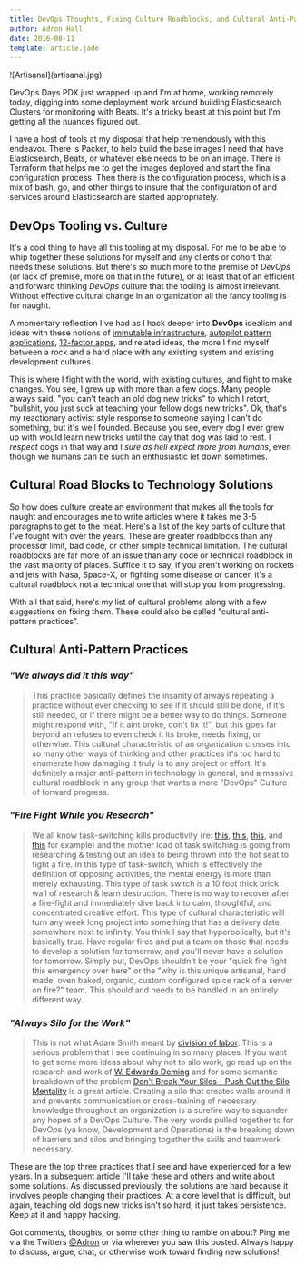 ```yaml
---
title: DevOps Thoughts, Fixing Culture Roadblocks, and Cultural Anti-Pattern Practices
author: Adron Hall
date: 2016-08-11
template: article.jade
---
```

<div class="image float-right">
    ![Artisanal](artisanal.jpg)
</div>

DevOps Days PDX just wrapped up and I'm at home, working remotely today, digging into some deployment work around building Elasticsearch Clusters for monitoring with Beats. It's a tricky beast at this point but I'm getting all the nuances figured out.

I have a host of tools at my disposal that help tremendously with this endeavor. There is Packer, to help build the base images I need that have Elasticsearch, Beats, or whatever else needs to be on an image. There is Terraform that helps me to get the images deployed and start the final configuration process. Then there is the configuration process, which is a mix of bash, go, and other things to insure that the configuration of and services around Elasticsearch are started appropriately.

<span class="more"></span>

## DevOps Tooling vs. Culture

It's a cool thing to have all this tooling at my disposal. For me to be able to whip together these solutions for myself and any clients or cohort that needs these solutions. But there's so much more to the premise of *DevOps* (or lack of premise, more on that in the future), or at least that of an efficient and forward thinking *DevOps* culture that the tooling is almost irrelevant. Without effective cultural change in an organization all the fancy tooling is for naught.

A momentary reflection I've had as I hack deeper into **DevOps** idealism and ideas with these notions of [immutable infrastructure](http://blog.adron.me/articles/immutable-infrastructure-some-reads-clarification-what-it-is/), [autopilot pattern applications](http://autopilotpattern.io/), [12-factor apps](http://12factor.net/), and related ideas, the more I find myself between a rock and a hard place with any existing system and existing development cultures.

This is where I fight with the world, with existing cultures, and fight to make changes. You see, I grew up with more than a few dogs. Many people always said, "you can't teach an old dog new tricks" to which I retort, "bullshit, you just suck at teaching your fellow dogs new tricks". Ok, that's my reactionary activist style response to someone saying I can't do something, but it's well founded. Because you see, every dog I ever grew up with would learn new tricks until the day that dog was laid to rest. I *respect* dogs in that way and I *sure as hell expect more from humans*, even though we humans can be such an enthusiastic let down sometimes.

## Cultural Road Blocks to Technology Solutions

So how does culture create an environment that makes all the tools for naught and encourages me to write articles where it takes me 3-5 paragraphs to get to the meat. Here's a list of the key parts of culture that I've fought with over the years. These are greater roadblocks than any processor limit, bad code, or other simple technical limitation. The cultural roadblocks are far more of an issue than any code or technical roadblock in the vast majority of places. Suffice it to say, if you aren't working on rockets and jets with Nasa, Space-X, or fighting some disease or cancer, it's a cultural roadblock not a technical one that will stop you from progressing.

With all that said, here's my list of cultural problems along with a few suggestions on fixing them. These could also be called "cultural anti-pattern practices".

## Cultural Anti-Pattern Practices

### *"We always did it this way"*
> This practice basically defines the insanity of always repeating a practice without ever checking to see if it should still be done, if it's still needed, or if there might be a better way to do things. Someone might respond with, "If it aint broke, don't fix it!", but this goes far beyond an refuses to even check it its broke, needs fixing, or otherwise. This cultural characteristic of an organization crosses into so many other ways of thinking and other practices it's too hard to enumerate how damaging it truly is to any project or effort. It's definitely a major anti-pattern in technology in general, and a massive cultural roadblock in any group that wants a more "DevOps" Culture of forward progress.

### *"Fire Fight While you Research"*
> We all know task-switching kills productivity (re: [this](https://blog.todoist.com/2014/05/13/how-multitasking-slows-your-brain-and-kills-your-productivity/), [this](https://www.wrike.com/blog/high-cost-of-multitasking-for-productivity/), [this](http://www.umich.edu/~bcalab/multitasking.html), and [this](https://www.psychologytoday.com/blog/brain-wise/201209/the-true-cost-multi-tasking) for example) and the mother load of task switching is going from researching & testing out an idea to being thrown into the hot seat to fight a fire. In this type of task-switch, which is effectively the definition of opposing activities, the mental energy is more than merely exhausting. This type of task switch is a 10 foot thick brick wall of research & learn destruction. There is no way to recover after a fire-fight and immediately dive back into calm, thoughtful, and concentrated creative effort. This type of cultural characteristic will turn any week long project into something that has a delivery date somewhere next to infinity. You think I say that hyperbolically, but it's basically true. Have regular fires and put a team on those that needs to develop a solution for tomorrow, and you'll never have a solution for tomorrow. Simply put, DevOps shouldn't be your "quick fire fight this emergency over here" or the "why is this unique artisanal, hand made, oven baked, organic, custom configured spice rack of a server on fire?" team. This should and needs to be handled in an entirely different way.

### *"Always Silo for the Work"*
> This is not what Adam Smith meant by [division of labor](https://en.wikipedia.org/wiki/Division_of_labour). This is a serious problem that I see continuing in so many places. If you want to get some more ideas about why not to silo work, go read up on the research and work of [W. Edwards Deming](https://en.wikipedia.org/wiki/W._Edwards_Deming) and for some semantic breakdown of the problem [Don't Break Your Silos - Push Out the Silo Mentality](https://www.infoq.com/articles/break-silos-ventilators) is a great article. Creating a silo that creates walls around it and prevents communication or cross-training of necessary knowledge throughout an organization is a surefire way to squander any hopes of a DevOps Culture. The very words pulled together to for DevOps (ya know, Development and Operations) is the breaking down of barriers and silos and bringing together the skills and teamwork necessary.

These are the top three practices that I see and have experienced for a few years. In a subsequent article I'll take these and others and write about some solutions. As discussed previously, the solutions are hard because it involves people changing their practices. At a core level that is difficult, but again, teaching old dogs new tricks isn't so hard, it just takes persistence. Keep at it and happy hacking.

Got comments, thoughts, or some other thing to ramble on about? Ping me via the Twitters [@Adron](https://twitter.com/Adron) or via wherever you saw this posted. Always happy to discuss, argue, chat, or otherwise work toward finding new solutions!
